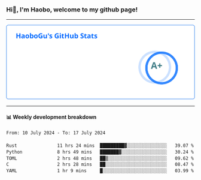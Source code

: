 <!--<h2 align="center"> Hi👋, I'm Haobo, welcome to my github page! </h2>-->
### Hi👋, I'm Haobo, welcome to my github page!
-------

<img href="https://github.com/HaoboGu" src="assets/stats.svg" alt="github stats" /> 

-------

#### 📊 **Weekly development breakdown**
<!--START_SECTION:waka-->

```txt
From: 10 July 2024 - To: 17 July 2024

Rust               11 hrs 24 mins  █████████▓░░░░░░░░░░░░░░░   39.07 %
Python             8 hrs 49 mins   ███████▓░░░░░░░░░░░░░░░░░   30.24 %
TOML               2 hrs 48 mins   ██▒░░░░░░░░░░░░░░░░░░░░░░   09.62 %
C                  2 hrs 28 mins   ██░░░░░░░░░░░░░░░░░░░░░░░   08.47 %
YAML               1 hr 9 mins     █░░░░░░░░░░░░░░░░░░░░░░░░   03.99 %
```

<!--END_SECTION:waka-->
<!--
backup url: https://github-readme-status-dusky-ten.vercel.app/api?username=HaoboGu&count_private=true&show_icons=true&theme=transparent&border_color=2f80ed
-->
<!--
**HaoboGu/HaoboGu** is a ✨ _special_ ✨ repository because its `README.md` (this file) appears on your GitHub profile.

Here are some ideas to get you started:

- 🔭 I’m currently working on AI-assisted programming tools
- 🌱 I’m currently learning ...
- 👯 I’m looking to collaborate on ...
- 🤔 I’m looking for help with ...
- 💬 Ask me about ...
- 📫 How to reach me: ...
- 😄 Pronouns: ...
- ⚡ Fun fact: ...
-->
